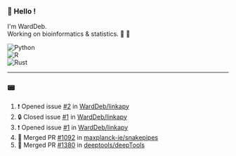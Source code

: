 ### :robot: Hello !

I'm WardDeb.  
Working on bioinformatics & statistics. 🧬 🧪  

![Python](https://img.shields.io/badge/python-3670A0?style=for-the-badge&logo=python&logoColor=ffdd54)  
![R](https://img.shields.io/badge/r-%23276DC3.svg?style=for-the-badge&logo=r&logoColor=white)  
![Rust](https://img.shields.io/badge/rust-%23000000.svg?style=for-the-badge&logo=rust&logoColor=white)  

---

### :pager:

<!--START_SECTION:activity-->
1. ❗ Opened issue [#2](https://github.com/WardDeb/linkapy/issues/2) in [WardDeb/linkapy](https://github.com/WardDeb/linkapy)
2. 🔒 Closed issue [#1](https://github.com/WardDeb/linkapy/issues/1) in [WardDeb/linkapy](https://github.com/WardDeb/linkapy)
3. ❗ Opened issue [#1](https://github.com/WardDeb/linkapy/issues/1) in [WardDeb/linkapy](https://github.com/WardDeb/linkapy)
4. 🎉 Merged PR [#1092](https://github.com/maxplanck-ie/snakepipes/pull/1092) in [maxplanck-ie/snakepipes](https://github.com/maxplanck-ie/snakepipes)
5. 🎉 Merged PR [#1380](https://github.com/deeptools/deepTools/pull/1380) in [deeptools/deepTools](https://github.com/deeptools/deepTools)
<!--END_SECTION:activity-->

